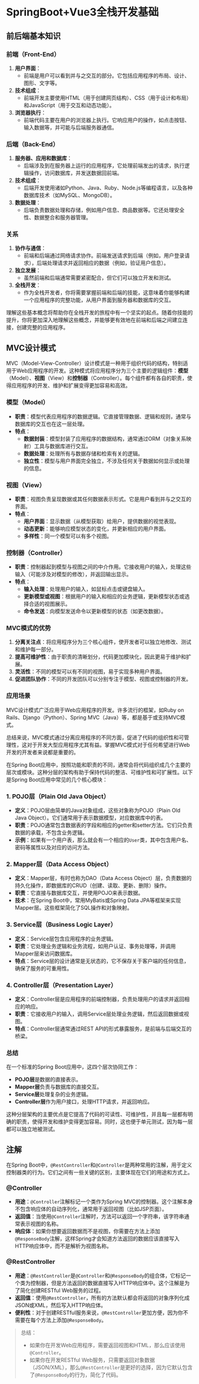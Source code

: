 # SpringBoot+Vue3全栈开发基础

## 前后端基本知识

### 前端（Front-End）

1. **用户界面**：
   - 前端是用户可以看到并与之交互的部分。它包括应用程序的布局、设计、图形、文字等。
2. **技术组成**：
   - 前端开发主要使用HTML（用于创建网页结构）、CSS（用于设计和布局）和JavaScript（用于交互和动态功能）。
3. **浏览器执行**：
   - 前端代码主要在用户的浏览器上执行。它响应用户的操作，如点击按钮、输入数据等，并可能与后端服务器通信。

### 后端（Back-End）

1. **服务器、应用和数据库**：
   - 后端涉及到在服务器上运行的应用程序，它处理前端发出的请求，执行逻辑操作，访问数据库，并发送数据回前端。
2. **技术组成**：
   - 后端开发使用诸如Python、Java、Ruby、Node.js等编程语言，以及各种数据库技术（如MySQL、MongoDB）。
3. **数据处理**：
   - 后端负责数据处理和存储，例如用户信息、商品数据等。它还处理安全性、数据整合和服务器管理。

### 关系

1. **协作与通信**：
   - 前端和后端通过网络请求协作。前端发送请求到后端（例如，用户登录请求），后端处理请求并返回相应的数据（例如，验证用户信息）。
2. **独立发展**：
   - 虽然前端和后端通常需要紧密配合，但它们可以独立开发和测试。
3. **全栈开发**：
   - 作为全栈开发者，你将需要掌握前端和后端的技能，这意味着你能够构建一个应用程序的完整功能，从用户界面到服务器和数据库的交互。

理解这些基本概念将帮助你在全栈开发的旅程中有一个坚实的起点。随着你技能的提升，你将更加深入地理解这些概念，并能够更有效地在前端和后端之间建立连接，创建完整的应用程序。

## MVC设计模式

MVC（Model-View-Controller）设计模式是一种用于组织代码的结构，特别适用于Web应用程序的开发。这种模式将应用程序分为三个主要的逻辑组件：**模型**（Model）、**视图**（View）和**控制器**（Controller）。每个组件都有各自的职责，使得应用程序的开发、维护和扩展变得更加容易和高效。

### 模型（Model）
- **职责**：模型代表应用程序的数据逻辑。它直接管理数据、逻辑和规则，通常与数据库的交互也在这一层处理。
- **特点**：
  - **数据封装**：模型封装了应用程序的数据结构，通常通过ORM（对象关系映射）工具与数据库进行交互。
  - **数据处理**：处理所有与数据存储和检索有关的逻辑。
  - **独立性**：模型与用户界面完全独立，不涉及任何关于数据如何显示或处理的信息。

### 视图（View）
- **职责**：视图负责呈现数据或其任何数据表示形式。它是用户看到并与之交互的界面。
- **特点**：
  - **用户界面**：显示数据（从模型获取）给用户，提供数据的视觉表现。
  - **动态更新**：能够响应模型状态的变化，并更新相应的用户界面。
  - **多样性**：同一个模型可以有多个视图。

### 控制器（Controller）
- **职责**：控制器起到模型与视图之间的中介作用。它接收用户的输入，处理这些输入（可能涉及对模型的修改），并返回输出显示。
- **特点**：
  - **输入处理**：处理用户的输入，如鼠标点击或键盘输入。
  - **更新模型或视图**：根据用户的输入和相应的业务逻辑，更新模型状态或选择合适的视图展示。
  - **命令发送**：向模型发送命令以更新模型的状态（如更改数据）。

### MVC模式的优势
1. **分离关注点**：将应用程序分为三个核心组件，使开发者可以独立地修改、测试和维护每一部分。
2. **提高可维护性**：由于职责的清晰划分，代码更加模块化，因此更易于维护和扩展。
3. **灵活性**：不同的模型可以有不同的视图，易于实现多种用户界面。
4. **促进团队协作**：不同的开发团队可以分别专注于模型、视图或控制器的开发。

### 应用场景
MVC设计模式广泛应用于Web应用程序的开发。许多流行的框架，如Ruby on Rails、Django（Python）、Spring MVC（Java）等，都是基于或支持MVC模式。

总结来说，MVC模式通过分离应用程序的不同方面，促进了代码的组织性和可管理性，这对于开发大型应用程序尤其有益。掌握MVC模式对于任何希望进行Web开发的开发者来说都是重要的。

在Spring Boot应用中，按照功能和职责的不同，通常会将代码组织成几个主要的层次或模块。这种分层的架构有助于保持代码的整洁、可维护性和可扩展性。以下是Spring Boot应用中常见的几个核心模块：

### 1. POJO层（Plain Old Java Object）
- **定义**：POJO层由简单的Java对象组成，这些对象称为POJO（Plain Old Java Object）。它们通常用于表示数据模型，对应数据库中的表。
- **职责**：POJO通常包含数据表的字段和相应的getter和setter方法。它们只负责数据的承载，不包含业务逻辑。
- **示例**：如果有一个用户表，那么就会有一个相应的`User`类，其中包含用户名、密码等属性以及对应的访问方法。

### 2. Mapper层（Data Access Object）
- **定义**：Mapper层，有时也称为DAO（Data Access Object）层，负责数据的持久化操作，即数据库的CRUD（创建、读取、更新、删除）操作。
- **职责**：它直接与数据库交互，并使用POJO来表示数据。
- **技术**：在Spring Boot中，常用MyBatis或Spring Data JPA等框架来实现Mapper层。这些框架简化了SQL操作和对象映射。

### 3. Service层（Business Logic Layer）
- **定义**：Service层包含应用程序的业务逻辑。
- **职责**：它处理业务逻辑和业务流程，如用户认证、事务处理等，并调用Mapper层来访问数据库。
- **特点**：Service层的设计通常是无状态的，它不保存关于客户端的任何信息，确保了服务的可重用性。

### 4. Controller层（Presentation Layer）
- **定义**：Controller层是应用程序的前端控制器，负责处理用户的请求并返回相应的响应。
- **职责**：它接收用户的输入，调用Service层处理业务逻辑，然后返回数据或视图。
- **特点**：Controller层通常通过REST API的形式暴露服务，是前端与后端交互的桥梁。

### 总结
在一个标准的Spring Boot应用中，这四个层次协同工作：
- **POJO层**是数据的直接表示。
- **Mapper层**负责与数据库的直接交互。
- **Service层**处理复杂的业务逻辑。
- **Controller层**作为用户接口，处理HTTP请求，并返回响应。

这种分层架构的主要优点是它提高了代码的可读性、可维护性，并且每一层都有明确的职责，使得开发和维护变得更加容易。同时，这也便于单元测试，因为每一层都可以独立地被测试。





## 注解

在Spring Boot中，`@RestController`和`@Controller`是两种常用的注解，用于定义控制器类的行为。它们之间有一些关键的区别，主要体现在它们的用途和方式上。

### @Controller
- **用途**：`@Controller`注解标记一个类作为Spring MVC的控制器。这个注解本身不包含响应体的自动序列化，通常用于返回视图（比如JSP页面）。
- **返回值**：当使用`@Controller`注解时，方法可以返回一个字符串，该字符串通常表示视图的名称。
- **响应体**：如果你想要返回数据而不是视图，你需要在方法上添加`@ResponseBody`注解，这样Spring才会知道方法返回的数据应该直接写入HTTP响应体中，而不是解析为视图名称。

### @RestController
- **用途**：`@RestController`是`@Controller`和`@ResponseBody`的组合体，它标记一个类为控制器，但是方法返回的数据直接写入HTTP响应体中。这个注解是为了简化创建RESTful Web服务的过程。
- **返回值**：使用`@RestController`，所有的方法默认都会将返回的对象序列化成JSON或XML，然后写入HTTP响应体。
- **便利性**：对于创建RESTful服务来说，`@RestController`更加方便，因为你不需要在每个方法上添加`@ResponseBody`。

> 总结：
>
> - 如果你在开发Web应用程序，需要返回视图和HTML，那么应该使用`@Controller`。
> - 如果你在开发RESTful Web服务，只需要返回对象数据（JSON/XML），那么`@RestController`是更好的选择，因为它默认包含了`@ResponseBody`的行为，简化了代码。

